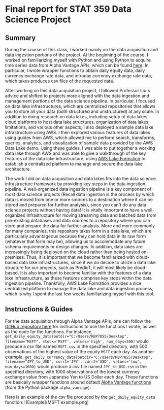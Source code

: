 # Final report for STAT 359 Data Science Project

## Summary 

During the course of this class, I worked mainly on the data acquisition and data ingestion portions of the project. At the beginning of the course, I worked on familiarizing myself with Python and using Python to acquire time series data from Alpha Vantage APIs, which can be found [here](https://github.com/rbpeng/stat359_project1). In particular, I wrote wrapper functions to obtain daily equity data, daily currency exchange rate data, and intraday currency exchange rate data, which takes produces csv files of the requested data. 

After working on this data acquisition project, I followed Professor Liu's advice and shifted to projects more aligned with the data ingestion and management portions of the data science pipeline. In particular, I focused on data lake infrastructures, which are centralized repositories that allows you to store all your data (both structured and unstructured) at any scale. In addition to doing research on data lakes, including setup of data lakes, cloud platforms to host data lake structures, organization of data lakes, limitations, and various other aspects, I also deployed a sample data lake infrastructure using AWS. I then explored various features of data lakes using guides from AWS, which allowed me to perform search, transforms, queries, analytics, and visualization of sample data provided by the AWS Data Lake demo. Using these guides, I was able to put together a working data lake through AWS and was able to give a walkthrough of the key features of the data lake infrastructure, using [AWS Lake Formation](https://aws.amazon.com/lake-formation/) to establish a centralized platform to manage and secure the data lake architecture.

The work I did on data acquisition and data lakes fits into the data science infrastructure framework by providing key steps in the data ingestion pipeline. A well-organized data ingestion pipeline is a key component of most data science projects (Recall data ingestion is the process by which data is moved from one or more sources to a destination where it can be stored and prepared for further analysis), since you can't do any data science projects without having data! It is vitally important to have a well-organized infrastructure for moving streaming data and batched data from pre-existing databases and data sources to a repository where you can store and prepare the data for further analysis. More and more commonly for many companies, this repository takes form in a data lake, which are particularly advantageous because they can hold data in its raw form (whatever that form may be), allowing us to accommodate any future schema requirements or design changes. In addition, data lakes are increasingly being deployed on the cloud rather than being hosted on-premises. Thus, it is important that we become familiarized with cloud-based data lake infrastructures, since if we do decide to utilize a data lake structure for our projects, such as PredicT, it will most likely be cloud-based. It is also important to become familiar with the features of a data lake infrastructure, as these features comprise key steps within the data ingestion pipeline. Thankfully, AWS Lake Formation provides a nice centralized platform to manage the data lake and data ingestion process, which is why I spent the last few weeks familiarizing myself with this tool. 

## Instructions & Guides

For the data acquisition through Alpha Vantage APIs, one can follow the [GitHub repository here](https://github.com/rbpeng/stat359_project1) for instructions to use the functions I wrote, as well as the code for the functions. For instance, `get_daily_equity_data(outdir="C:/Users/RBP7855/Desktop", filename="MSFT", stock='MSFT', values='high', num_days=500)` would produce a csv file named `MSFT.csv` in the specified directory, with 500 observations of the highest value of the equity `MSFT` each day. As another example, `get_daily_currency_data(outdir="C:/Users/RBP7855/Desktop", filename="JPY_to_USD", curr1='JPY', curr2='USD', values='low', num_days=1000)` would produce a csv file named `JPY_to_USD.csv` in the specified directory, with 1000 observations of the lowest currency exchange value from Japanese Yen to US Dollar each day. These functions are basically wrapper functions around default [Alpha Vantage functions](https://alpha-vantage.readthedocs.io/en/latest/) (from the Python package `alpha_vantage`). 

Here is an example of the csv file produced by the `get_daily_equity_data` function:
![Example](MSFT example.png)
